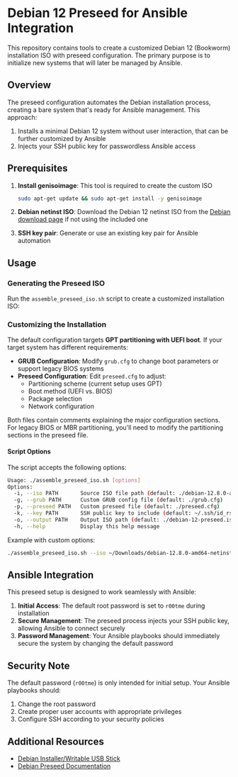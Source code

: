 # Debian 12 Preseed for Ansible Integration

This repository contains tools to create a customized Debian 12 (Bookworm) installation ISO with preseed configuration. The primary purpose is to initialize new systems that will later be managed by Ansible.

## Overview

The preseed configuration automates the Debian installation process, creating a bare system that's ready for Ansible management. This approach:

1. Installs a minimal Debian 12 system without user interaction, that can be further customized by Ansible
2. Injects your SSH public key for passwordless Ansible access

## Prerequisites

1. **Install genisoimage**: This tool is required to create the custom ISO
   ```bash
   sudo apt-get update && sudo apt-get install -y genisoimage
   ```

2. **Debian netinst ISO**: Download the Debian 12 netinst ISO from the [Debian download page](https://www.debian.org/download) if not using the included one

3. **SSH key pair**: Generate or use an existing key pair for Ansible automation

## Usage

### Generating the Preseed ISO

Run the `assemble_preseed_iso.sh` script to create a customized installation ISO:

### Customizing the Installation

The default configuration targets **GPT partitioning with UEFI boot**. If your target system has different requirements:

- **GRUB Configuration**: Modify `grub.cfg` to change boot parameters or support legacy BIOS systems
- **Preseed Configuration**: Edit `preseed.cfg` to adjust:
  - Partitioning scheme (current setup uses GPT)
  - Boot method (UEFI vs. BIOS)
  - Package selection
  - Network configuration

Both files contain comments explaining the major configuration sections. For legacy BIOS or MBR partitioning, you'll need to modify the partitioning sections in the preseed file.

#### Script Options

The script accepts the following options:

```bash
Usage: ./assemble_preseed_iso.sh [options]
Options:
  -i, --iso PATH       Source ISO file path (default: ./debian-12.8.0-amd64-netinst.iso)
  -g, --grub PATH      Custom GRUB config file (default: ./grub.cfg)
  -p, --preseed PATH   Custom preseed file (default: ./preseed.cfg)
  -k, --key PATH       SSH public key to include (default: ~/.ssh/id_rsa.pub)
  -o, --output PATH    Output ISO path (default: ./debian-12-preseed.iso)
  -h, --help           Display this help message
```

Example with custom options:
```bash
./assemble_preseed_iso.sh --iso ~/Downloads/debian-12.8.0-amd64-netinst.iso --key ~/.ssh/custom_key.pub
```

## Ansible Integration

This preseed setup is designed to work seamlessly with Ansible:

1. **Initial Access**: The default root password is set to `r00tme` during installation
2. **Secure Management**: The preseed process injects your SSH public key, allowing Ansible to connect securely
3. **Password Management**: Your Ansible playbooks should immediately secure the system by changing the default password

## Security Note

The default password (`r00tme`) is only intended for initial setup. Your Ansible playbooks should:

1. Change the root password
2. Create proper user accounts with appropriate privileges
3. Configure SSH according to your security policies

## Additional Resources

- [Debian Installer/Writable USB Stick](https://wiki.debian.org/DebianInstaller/WritableUSBStick)
- [Debian Preseed Documentation](https://www.debian.org/releases/stable/amd64/apb.en.html)
